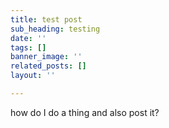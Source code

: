```yaml
---
title: test post
sub_heading: testing
date: ''
tags: []
banner_image: ''
related_posts: []
layout: ''

---
```

how do I do a thing and also post it?